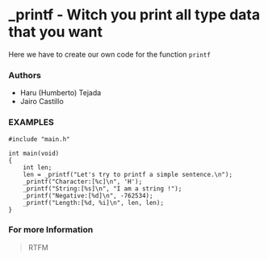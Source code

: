 # _printf - Witch you print all type data that you want
Here we have to create our own code for the function `printf`

### Authors
* Haru (Humberto) Tejada
* Jairo Castillo

### EXAMPLES
```
#include "main.h"

int main(void) 
{
	int len;
	len = _printf("Let's try to printf a simple sentence.\n");
	_printf("Character:[%c]\n", 'H');
	_printf("String:[%s]\n", "I am a string !");
	_printf("Negative:[%d]\n", -762534);
	_printf("Length:[%d, %i]\n", len, len);
}
```
### For more Information
> RTFM
